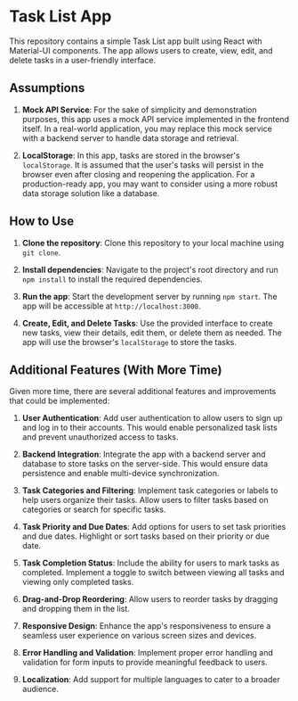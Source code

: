# Task List App

This repository contains a simple Task List app built using React with Material-UI components. The app allows users to create, view, edit, and delete tasks in a user-friendly interface.

## Assumptions

1. **Mock API Service**: For the sake of simplicity and demonstration purposes, this app uses a mock API service implemented in the frontend itself. In a real-world application, you may replace this mock service with a backend server to handle data storage and retrieval.

2. **LocalStorage**: In this app, tasks are stored in the browser's `localStorage`. It is assumed that the user's tasks will persist in the browser even after closing and reopening the application. For a production-ready app, you may want to consider using a more robust data storage solution like a database.

## How to Use

1. **Clone the repository**: Clone this repository to your local machine using `git clone`.

2. **Install dependencies**: Navigate to the project's root directory and run `npm install` to install the required dependencies.

3. **Run the app**: Start the development server by running `npm start`. The app will be accessible at `http://localhost:3000`.

4. **Create, Edit, and Delete Tasks**: Use the provided interface to create new tasks, view their details, edit them, or delete them as needed. The app will use the browser's `localStorage` to store the tasks.

## Additional Features (With More Time)

Given more time, there are several additional features and improvements that could be implemented:

1. **User Authentication**: Add user authentication to allow users to sign up and log in to their accounts. This would enable personalized task lists and prevent unauthorized access to tasks.

2. **Backend Integration**: Integrate the app with a backend server and database to store tasks on the server-side. This would ensure data persistence and enable multi-device synchronization.

3. **Task Categories and Filtering**: Implement task categories or labels to help users organize their tasks. Allow users to filter tasks based on categories or search for specific tasks.

4. **Task Priority and Due Dates**: Add options for users to set task priorities and due dates. Highlight or sort tasks based on their priority or due date.

5. **Task Completion Status**: Include the ability for users to mark tasks as completed. Implement a toggle to switch between viewing all tasks and viewing only completed tasks.

6. **Drag-and-Drop Reordering**: Allow users to reorder tasks by dragging and dropping them in the list.

7. **Responsive Design**: Enhance the app's responsiveness to ensure a seamless user experience on various screen sizes and devices.

8. **Error Handling and Validation**: Implement proper error handling and validation for form inputs to provide meaningful feedback to users.

9. **Localization**: Add support for multiple languages to cater to a broader audience.
